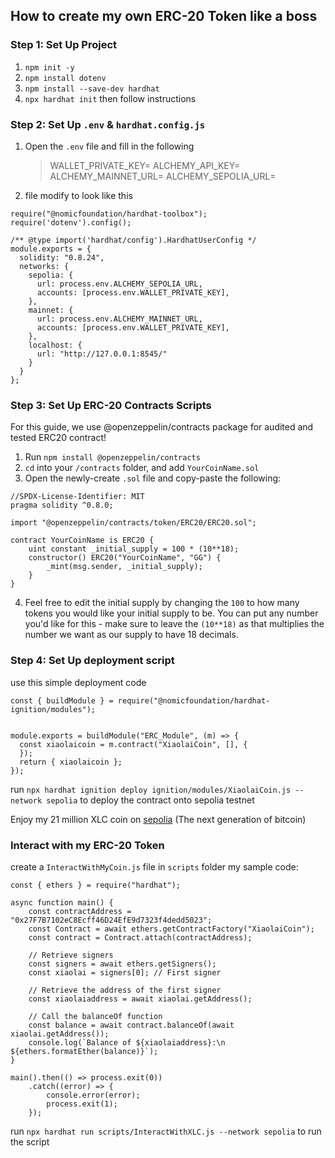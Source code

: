 ## How to create my own ERC-20 Token like a boss

### Step 1: Set Up Project
1. `npm init -y`
2. `npm install dotenv`
3. `npm install --save-dev hardhat`
4. `npx hardhat init` then follow instructions

### Step 2: Set Up `.env` & `hardhat.config.js`
1. Open the `.env` file and fill in the following
    > WALLET_PRIVATE_KEY=
    ALCHEMY_API_KEY=
    ALCHEMY_MAINNET_URL=
    ALCHEMY_SEPOLIA_URL=
    >

2. file modify to look like this
```
require("@nomicfoundation/hardhat-toolbox");
require('dotenv').config();

/** @type import('hardhat/config').HardhatUserConfig */
module.exports = {
  solidity: "0.8.24",
  networks: {
    sepolia: {
      url: process.env.ALCHEMY_SEPOLIA_URL,
      accounts: [process.env.WALLET_PRIVATE_KEY],
    },
    mainnet: {
      url: process.env.ALCHEMY_MAINNET_URL,
      accounts: [process.env.WALLET_PRIVATE_KEY],
    },
    localhost: {
      url: "http://127.0.0.1:8545/"
    }
  }
};
```


### Step 3: Set Up ERC-20 Contracts Scripts
For this guide, we use @openzeppelin/contracts package for audited and tested ERC20 contract! 
1. Run `npm install @openzeppelin/contracts`
2. `cd` into your `/contracts` folder, and add `YourCoinName.sol`
3. Open the newly-create `.sol` file and copy-paste the following:
```
//SPDX-License-Identifier: MIT
pragma solidity ^0.8.0;

import "@openzeppelin/contracts/token/ERC20/ERC20.sol";

contract YourCoinName is ERC20 {
    uint constant _initial_supply = 100 * (10**18);
    constructor() ERC20("YourCoinName", "GG") {
        _mint(msg.sender, _initial_supply);
    }
}
```
4. Feel free to edit the initial supply by changing the `100` to how many tokens you would like your initial supply to be. You can put any number you'd like for this - make sure to leave the `(10**18)` as that multiplies the number we want as our supply to have 18 decimals.

### Step 4: Set Up deployment script
use this simple deployment code
```
const { buildModule } = require("@nomicfoundation/hardhat-ignition/modules");


module.exports = buildModule("ERC_Module", (m) => {
  const xiaolaicoin = m.contract("XiaolaiCoin", [], {
  });
  return { xiaolaicoin };
});
```
run `npx hardhat ignition deploy ignition/modules/XiaolaiCoin.js --network sepolia` to deploy the contract onto sepolia testnet

Enjoy my 21 million XLC coin on [sepolia](https://sepolia.etherscan.io/address/0x27F7B7102eC8Ecff46D24EfE9d7323f4dedd5023) (The next generation of bitcoin)

### Interact with my ERC-20 Token
create a `InteractWithMyCoin.js` file in `scripts` folder
my sample code:
```
const { ethers } = require("hardhat");

async function main() {
    const contractAddress = "0x27F7B7102eC8Ecff46D24EfE9d7323f4dedd5023";
    const Contract = await ethers.getContractFactory("XiaolaiCoin");
    const contract = Contract.attach(contractAddress);

    // Retrieve signers
    const signers = await ethers.getSigners();
    const xiaolai = signers[0]; // First signer

    // Retrieve the address of the first signer
    const xiaolaiaddress = await xiaolai.getAddress();
    
    // Call the balanceOf function
    const balance = await contract.balanceOf(await xiaolai.getAddress());
    console.log(`Balance of ${xiaolaiaddress}:\n ${ethers.formatEther(balance)}`);
}

main().then(() => process.exit(0))
    .catch((error) => {
        console.error(error);
        process.exit(1);
    });
```

run `npx hardhat run scripts/InteractWithXLC.js --network sepolia` to run the script